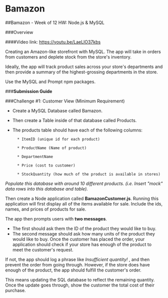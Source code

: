# Bamazon


##Bamazon - Week of 12 HW: Node.js & MySQL

###Overview

####Video link: https://youtu.be/LaeLlO37kbs

Creating an Amazon-like storefront with MySQL. The app will take in orders from customers and deplete stock from the store's inventory.

Ideally, the app will track product sales across your store's departments and then provide a summary of the highest-grossing departments in the store.

Use the MySQL and Prompt npm packages.

###**Submission Guide**

###Challenge #1: Customer View (Minimum Requirement)

- Create a MySQL Database called Bamazon.

- Then create a Table inside of that database called Products.

- The products table should have each of the following columns:

        * ItemID (unique id for each product)

        * ProductName (Name of product)

        * DepartmentName

        * Price (cost to customer)

        * StockQuantity (how much of the product is available in stores)

*Populate this database with around 10 different products. (i.e. Insert "mock" data rows into this database and table).*

Then create a Node application called **BamazonCustomer.js**. Running this application will first display all of the items available for sale. Include the ids, names, and prices of products for sale.

The app then prompts users with **two messages**.

* The first should ask them the ID of the product they would like to buy.
* The second message should ask how many units of the product they would like to buy.
Once the customer has placed the order, your application should check if your store has enough of the product to meet the customer's request.

If not, the app should log a phrase like *Insufficient quantity!* , and then prevent the order from going through.
However, if the store does have enough of the product, the app should fulfill the customer's order.

This means updating the SQL database to reflect the remaining quantity.
Once the update goes through, show the customer the total cost of their purchase.